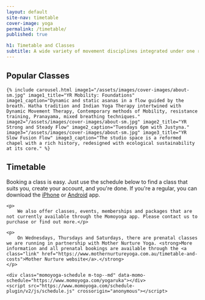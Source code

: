 ```yaml
---
layout: default
site-nav: timetable
cover-image: yoga
permalink: /timetable/
published: true

h1: Timetable and Classes
subtitle: A wide variety of movement disciplines integrated under one roof—everything your body needs to feel good.
---
```


<section>
	<h2>Popular Classes</h2>

	{% include carousel.html image1="/assets/images/cover-images/about-sm.jpg" image1_title="YR Mobility: Foundations" image1_caption="Dynamic and static asanas in a flow guided by the breath. Hatha tradition and Indian Yoga Therapy intertwined with Dynamic Movement Therapy, Contemporary methods of Mobility, resistance training, Pranayama, mixed breathing techniques." image2="/assets/images/cover-images/about-sm.jpg" image2_title="YR Strong and Steady Flow" image2_caption="Tuesdays 6pm with Justyna." image3="/assets/images/cover-images/about-sm.jpg" image3_title="YR Slow Fusion Flow" image3_caption="The studio space is a reformed chapel with a rich history, redesigned with ecological sustainability at its core." %}
</section>

<section>
	<h2>Timetable</h2>
	<p>
		Booking a class is easy. Just use the schedule below to find a class that suits you, create your account, and you're done. If you're a regular, you can download the <a class="link" href="https://itunes.apple.com/au/app/momoyoga/id1233882505?mt=8">iPhone</a> or <a class="link" href="https://play.google.com/store/apps/details?id=com.momostudio.momoyoga">Android</a> app.
	</p>

	<p>
		We also offer classes, events, memberships and packages that are not currently available through the Momoyoga app. Please contact us to purchase or find out more.</p>
	
	<p>
		On Wednesdays, Thursdays and Saturdays, there are prenatal classes we are running in partnership with Mother Nurture Yoga. <strong>More information and all prenatal bookings are available through the <a class="link" href="https://www.mothernurtureyoga.com.au/timetable-and-costs">Mother Nurture website</a>.</strong>
	</p>

	<div class="momoyoga-schedule m-top--md" data-momo-schedule="https://www.momoyoga.com/yogaruka"></div>
	<script src="https://www.momoyoga.com/schedule-plugin/v2/js/schedule.js" crossorigin="anonymous"></script>
</section>
